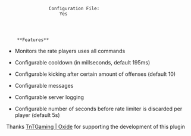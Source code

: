 

		
				
	
		
		
			
				
			
				
			
				
					Configuration File:
						Yes
					
	

			
		**Features** 


* Monitors the rate players uses all commands

* Configurable cooldown (in millseconds, default 195ms)

* Configurable kicking after certain amount of offenses (default 10)

* Configurable messages

* Configurable server logging

* Configurable number of seconds before rate limiter is discarded per player (default 5s)


Thanks [TnTGaming | Oxide](http://oxidemod.org/members/tntgaming.97369/) for supporting the development of this plugin
		
	
	
	